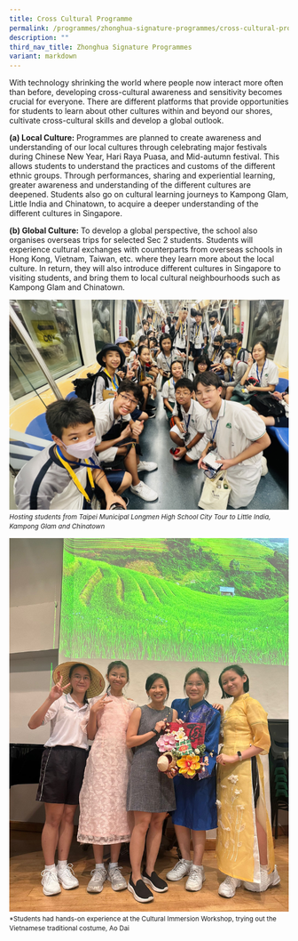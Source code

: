 ```yaml
---
title: Cross Cultural Programme
permalink: /programmes/zhonghua-signature-programmes/cross-cultural-prog/
description: ""
third_nav_title: Zhonghua Signature Programmes
variant: markdown
---
```

With technology shrinking the world where people now interact more often than before, developing cross-cultural awareness and sensitivity becomes crucial for everyone. There are different platforms that provide opportunities for students to learn about other cultures within and beyond our shores, cultivate cross-cultural skills and develop a global outlook.

**(a) Local Culture:** Programmes are planned to create awareness and understanding of our local cultures through celebrating major festivals during Chinese New Year, Hari Raya Puasa, and Mid-autumn festival. This allows students to understand the practices and customs of the different ethnic groups. Through performances, sharing and experiential learning, greater awareness and understanding of the different cultures are deepened. Students also go on cultural learning journeys to Kampong Glam, Little India and Chinatown, to acquire a deeper understanding of the different cultures in Singapore.

**(b) Global Culture:** To develop a global perspective, the school also organises overseas trips for selected Sec 2 students. Students will experience cultural exchanges with counterparts from overseas schools in Hong Kong, Vietnam, Taiwan, etc. where they learn more about the local culture. In return, they will also introduce different cultures in Singapore to visiting students, and bring them to local cultural neighbourhoods such as Kampong Glam and Chinatown.


![](/images/Cross_Cultural_05.JPG)
<small>*Hosting students from Taipei Municipal Longmen High School City Tour to Little India, Kampong Glam and Chinatown*

![](/images/Cross_Cultural_06.jpg)
*Students had hands-on experience at the Cultural Immersion Workshop, trying out the Vietnamese traditional costume, Ao Dai</small>